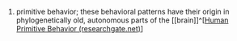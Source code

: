 1. primitive behavior; these behavioral patterns have their origin in phylogenetically old, autonomous parts of the [[brain]]^[[Human Primitive Behavior (researchgate.net)](https://www.researchgate.net/publication/226233857_Human_Primitive_Behavior)]